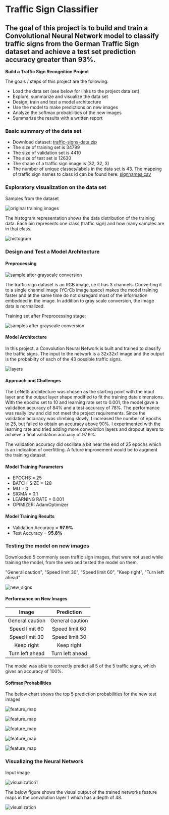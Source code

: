 # Traffic Sign Classifier

The goal of this project is to build and train a Convolutional Neural Network model to classify traffic signs from the German Traffic Sign dataset and achieve a test set prediction accuracy greater than 93%.
---

**Build a Traffic Sign Recognition Project**

The goals / steps of this project are the following:
* Load the data set (see below for links to the project data set)
* Explore, summarize and visualize the data set
* Design, train and test a model architecture
* Use the model to make predictions on new images
* Analyze the softmax probabilities of the new images
* Summarize the results with a written report

### Basic summary of the data set

* Download dataset: [traffic-signs-data.zip](https://d17h27t6h515a5.cloudfront.net/topher/2017/February/5898cd6f_traffic-signs-data/traffic-signs-data.zip)
* The size of training set is 34799
* The size of validation set is 4410
* The size of test set is 12630
* The shape of a traffic sign image is (32, 32, 3)
* The number of unique classes/labels in the data set is 43. The mapping of traffic sign names to class id can be found here: [signnames.csv](./signnames.csv)

### Exploratory visualization on the data set

Samples from the dataset

![original training images](./images/training_data_raw.jpg "original training images")

The histogram representation shows the data distribution of the training data. Each bin represents one class (traffic sign) and how many samples are in that class. 

![histogram](./images/histogram.JPG "histogram")

### Design and Test a Model Architecture

#### Preprocessing

![sample after grayscale conversion](./images/preprocess.JPG "preprocess")

The traffic sign dataset is an RGB image, i.e it has 3 channels. Converting it to a single channel image (YCrCb image space) makes the model training faster and at the same time do not disregard most of the information embedded in the image. In addition to gray scale conversion, the image data is normalized.

Training set after Preprocessing stage:

![samples after grayscale conversion](./images/preprocess_set.JPG "preprocess_set")

#### Model Architecture

In this project, a Convolution Neural Network is built and trained to classify the traffic signs. The input to the network is a 32x32x1 image and the output is the probabilty of each of the 43 possible traffic signs.

![layers](./images/layer.JPG "layers")

#### Approach and Challenges

The LeNet5 architecture was chosen as the starting point with the input layer and the output layer shape modified to fit the training data dimensions. With the epochs set to 10 and learning rate set to 0.001, the model gave a validation accuracy of 84% and a test accuracy of 78%. The performance was really low and did not meet the project requirements. Since the validation accuracy was climbing slowly, I increased the number of epochs to 25, but failed to obtain an accuracy above 90%. I experimented with the learning rate and tried adding more convolution layers and dropout layers to achieve a final validation accuacy of 97.9%.

The validation accuracy did oscillate a bit near the end of 25 epochs which is an indication of overfitting. A future improvement would be to augment the training dataset

#### Model Training Parameters

* EPOCHS = 25
* BATCH_SIZE = 128
* MU = 0
* SIGMA = 0.1
* LEARNING RATE = 0.001
* OPIMIZER: AdamOptimizer 

#### Model Training Results

* Validation Accuracy = **97.9%**
* Test Accuracy = **95.8%**

### Testing the model on new images

Downloaded 5 commonly seen traffic sign images, that were not used while training the model, from the web and tested the model on them. 

"General caution", "Speed limit 30", "Speed limit 60", "Keep right", "Turn left ahead"

![new_signs](./images/histogram.png "histogram")

#### Performance on New Images

| Image			        |     Prediction	        					| 
|:---------------------:|:---------------------------------------------:| 
| General caution      		| General caution   									| 
| Speed limit 60     			| Speed limit 60 										|
| Speed limit 30					| Speed limit 30											|
| Keep right	      		| Keep right					 				|
| Turn left ahead			| Turn left ahead      							|

The model was able to correctly predict all 5 of the 5 traffic signs, which gives an accuracy of 100%. 

#### Softmax Probabilities

The below chart shows the top 5 prediction probabilities for the new test images

![feature_map](./images/histogram.png "histogram")

![feature_map](./images/histogram.png "histogram")

![feature_map](./images/histogram.png "histogram")

![feature_map](./images/histogram.png "histogram")

![feature_map](./images/histogram.png "histogram")

### Visualizing the Neural Network 

Input image

![visualization1](./images/visualization1.JPG "input")

The below figure shows the visual output of the trained networks feature maps in the convolution layer 1 which has a depth of 48.

![visualization](./images/visualization.JPG "featuremap")

